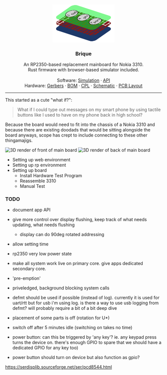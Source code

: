 <p align="center">
  <a href="https://github.com/tommy-gilligan/brique">
    <img src="https://raw.githubusercontent.com/tommy-gilligan/brique/refs/heads/main/logo.svg" alt="Logo" width="200"/>
  </a>
  <h3 align="center">Brique</h3>
  <p align="center">
    An RP2350-based replacement mainboard for Nokia 3310.<br />
    Rust firmware with browser-based simulator included. 
    <br />
    <br />
    Software: <a href="https://tommy-gilligan.github.io/brique/simulation">Simulation</a>
    ·
    <a href="https://tommy-gilligan.github.io/brique/doc/shared">API</a>
    <br />
    Hardware: <a href="https://github.com/tommy-gilligan/brique/releases/latest/download/gerbers.zip">Gerbers</a>
    ·
    <a href="https://github.com/tommy-gilligan/brique/releases/latest/download/bom.csv">BOM</a>
    ·
    <a href="https://github.com/tommy-gilligan/brique/releases/latest/download/cpl.csv">CPL</a>
    ·
    <a href="https://github.com/tommy-gilligan/brique/releases/latest/download/schematic.pdf">Schematic</a>
    ·
    <a href="https://github.com/tommy-gilligan/brique/releases/latest/download/pcb.svg">PCB Layout</a>
  </p>
</p>
<hr/>
This started as a cute "what if?":

> What if I could type out messages on my smart phone by using tactile buttons like I used to have on my phone back in high school?

Because the board would need to fit into the chassis of a Nokia 3310 and because there are existing doodads that would be sitting alongside the board anyways, scope has crept to include connecting to these other thingamajigs.

![3D render of front of main board](https://github.com/tommy-gilligan/brique/releases/latest/download/3D_blenderfront.png)
![3D render of back of main board](https://github.com/tommy-gilligan/brique/releases/latest/download/3D_blenderback.png)

- Setting up web environment
- Setting up rp environment
- Setting up board
    - Install Hardware Test Program
    - Reassemble 3310
    - Manual Test

### TODO

- document app API

- give more control over display flushing, keep track of what needs updating, what needs flushing
	- display can do 90deg rotated addressing
- allow setting time
- rp2350 very low power state
- make all system work live on primary core.  give apps dedicated secondary core.
- 'pre-emption'
- priveledged, background blocking system calls  
- defmt should be used if possible (instead of log).  currently it is used for uart/rtt but for usb i'm using log.  is there a way to use usb logging from defmt?  will probably require a bit of a bit deep dive
- placement of some parts is off (rotation for U*)
- switch off after 5 minutes idle (switching on takes no time)
- power button: can this be triggered by 'any key'?  ie. any keypad press turns the device on.  there's enough GPIO to spare that we should have a dedicated GPIO for any key too)
- power button should turn on device but also function as gpio?

https://serdisplib.sourceforge.net/ser/pcd8544.html
